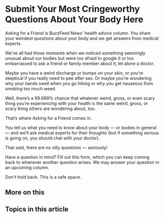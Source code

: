 # Submit Your Most Cringeworthy Questions About Your Body Here

Asking for a Friend is BuzzFeed News’ health advice column. You share your weirdest questions about your body and we get answers from medical experts.

We’ve all had those moments when we noticed something seemingly unusual about our bodies but were too afraid to google it or too embarrassed to ask a friend or family member about it, let alone a doctor. 

Maybe you have a weird discharge or bumps on your skin, or you’re skeptical if you really need to pee after sex. Or maybe you’re wondering why your hands swell when you go hiking or why you get nauseous from smoking too much weed.

Well, there’s a 99.999% chance that whatever weird, gross, or even scary thing you’re experiencing with your health is the same weird, gross, or scary thing others are wondering about, too.

That’s where Asking for a Friend comes in. 

You tell us what you need to know about your body — or bodies in general — and we’ll ask medical experts for their thoughts (but if something serious is going on, you should chat with your doctor).

That said, there are no silly questions — seriously! 

Have a question in mind? Fill out this form, which you can keep coming back to whenever another question arises. We may answer your question in an upcoming column.

Don't hold back. This is a safe space.

## More on this

## Topics in this article

